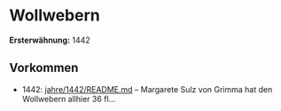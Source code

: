 # Wollwebern

**Ersterwähnung:** 1442

## Vorkommen
- 1442: [jahre/1442/README.md](../jahre/1442/README.md) – Margarete Sulz von Grimma hat den Wollwebern
allhier 36 fl...
